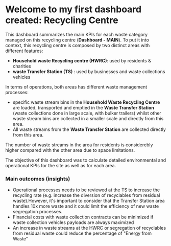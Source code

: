 # Welcome to my first dashboard created: Recycling Centre  

This dashboard summarizes the main KPIs for each waste category managed on this recycling centre (**Dashboard - MAIN**). To put it into context, this recycling centre is composed by two distinct areas with different features: 

- **Household waste Recycling centre (HWRC)**: used by residents & charities 
- **waste Transfer Station (TS)** : used by businesses and waste collections vehicles

In terms of operations, both areas has different waste management processes: 
- specific waste stream bins in the **Household  Waste Recycling Centre** are loaded, transported and emptied in the **Waste Transfer Station** (waste collections done in large scale, with bulker trailers) whilst other waste stream bins are collected in a smaller scale and directly from this area.
- All waste streams from the **Waste Transfer Station** are collected directly from this area.

The number of waste streams in the area for residents is considerebly higher compared with the other area due to space limitations.

The objective of this dashboard was to calculate detailed environmental and operational KPIs for the site as well as for each area.

### Main outcomes (insights) ###
- Operational processes needs to be reviewed at the TS to increase the recycling rate (e.g. increase the diversion of recyclables from residual waste).However, it's important to consider that the Transfer Station area handles 10x more waste and it could limit the efficiency of new waste segregation processes.
- Financial costs with waste collection contracts can be minimized if waste collection vehicles payloads are always maximized
- An increase in waste streams at the HWRC or segregation of recyclables from residual waste could reduce the percentage of "Energy from Waste"
